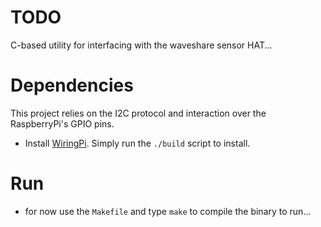 # TODO
C-based utility for interfacing with the waveshare sensor HAT...

# Dependencies
This project relies on the I2C protocol and interaction over the RaspberryPi's 
GPIO pins.

* Install [WiringPi](https://github.com/WiringPi/WiringPi/tree/master). Simply 
run the `./build` script to install.


# Run
* for now use the `Makefile` and type `make` to compile the binary to run...
